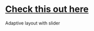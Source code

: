 # <a href="httрs://www.ifeelsoempty.github.io/adaptive-layout">Check this out here</a>
Adaptive layout with slider 
